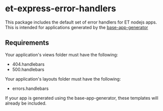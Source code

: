 et-express-error-handlers
==============

This package includes the default set of error handlers for ET nodejs apps.  This is intended for applications generated by the [base-app-generator](https://github.exacttarget.com/DevelopmentTools/base-app-generator)

## Requirements

Your application's views folder must have the following:

- 404.handlebars
- 500.handlebars

Your application's layouts folder must have the following:
- errors.handlebars

If your app is generated using the base-app-generator, these templates will already be included.